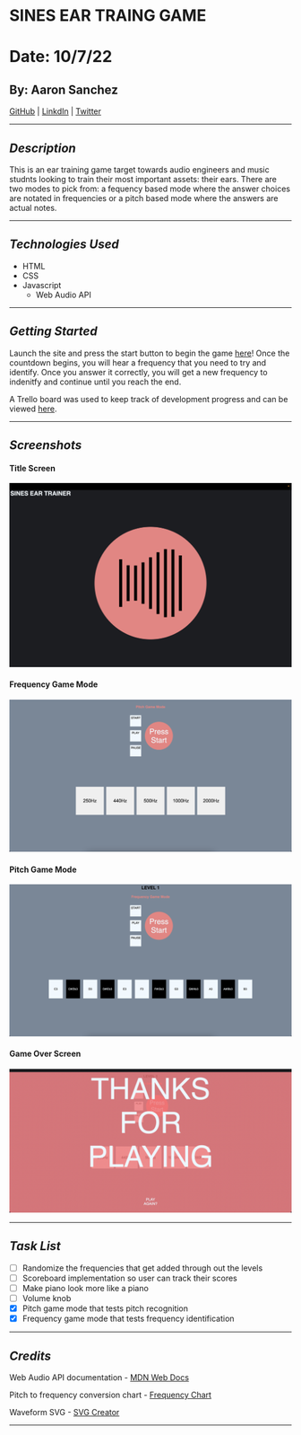 # SINES EAR TRAING GAME

# Date: 10/7/22

## By: Aaron Sanchez

[GitHub](https://github.com/Aaron-G-Sanchez) | [LinkdIn](https://www.linkedin.com/feed/) | [Twitter](https://twitter.com/?lang=en)

---

## **_Description_**

This is an ear training game target towards audio engineers and music studnts looking to train their most important assets: their ears. There are two modes to pick from: a fequency based mode where the answer choices are notated in frequencies or a pitch based mode where the answers are actual notes.

---

## **_Technologies Used_**

- HTML
- CSS
- Javascript
  - Web Audio API

---

## **_Getting Started_**

Launch the site and press the start button to begin the game [here](https://sines-ear-trainer.surge.sh/)!
Once the countdown begins, you will hear a frequency that you need to try and identify. Once you answer it correctly, you will get a new frequency to indenitfy and continue until you reach the end.

A Trello board was used to keep track of development progress and can be viewed [here](https://trello.com/invite/b/44bmat3h/4f33f2bfa3a9ecf55451d23361ee4830/pitch-and-frequency-ear-training-game).

---

## **_Screenshots_**

#### Title Screen

![Title Screen](/Photos/TITLE_SCREEN.png)

#### Frequency Game Mode

![Frequency Game Mode](/Photos/FREQ_GAME_MODE.png)

#### Pitch Game Mode

![Pitch Game Mode](/Photos/PITCH_GAME_MODE.png)

#### Game Over Screen

![Game Over Screen](/Photos/GAME_OVER_SCREEN.png)

---

## **_Task List_**

- [ ] Randomize the frequencies that get added through out the levels
- [ ] Scoreboard implementation so user can track their scores
- [ ] Make piano look more like a piano
- [ ] Volume knob
- [x] Pitch game mode that tests pitch recognition
- [x] Frequency game mode that tests frequency identification

---

## **_Credits_**

Web Audio API documentation - [MDN Web Docs](https://developer.mozilla.org/en-US/docs/Web/API/OscillatorNode)

Pitch to frequency conversion chart - [Frequency Chart](https://www.liutaiomottola.com/formulae/freqtab.htm)

Waveform SVG - [SVG Creator](https://thenounproject.com/icon/waveform-220352/)

---
